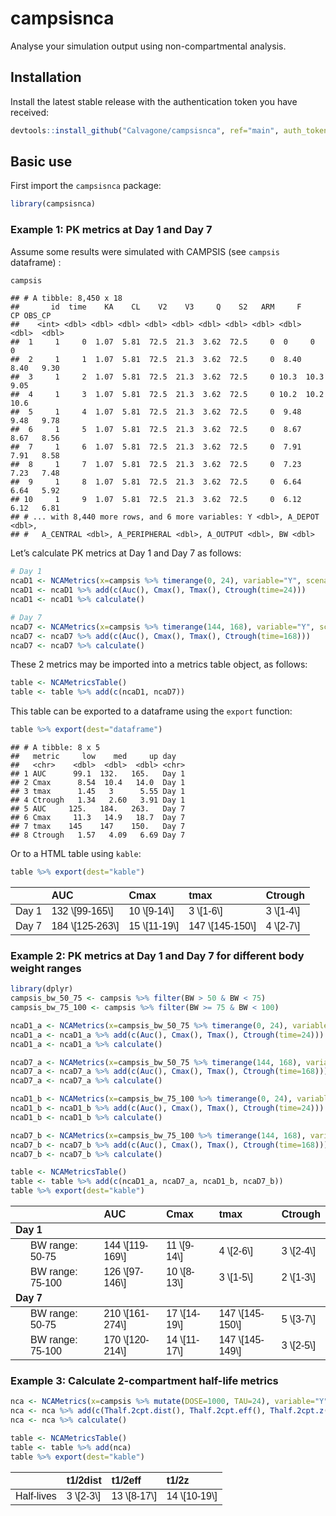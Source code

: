 
# campsisnca

Analyse your simulation output using non-compartmental analysis.

## Installation

Install the latest stable release with the authentication token you have
received:

``` r
devtools::install_github("Calvagone/campsisnca", ref="main", auth_token="AUTH_TOKEN", force=TRUE)
```

## Basic use

First import the `campsisnca` package:

``` r
library(campsisnca)
```

### Example 1: PK metrics at Day 1 and Day 7

Assume some results were simulated with CAMPSIS (see `campsis`
dataframe) :

``` r
campsis
```

    ## # A tibble: 8,450 x 18
    ##       id  time    KA    CL    V2    V3     Q    S2   ARM     F    CP OBS_CP
    ##    <int> <dbl> <dbl> <dbl> <dbl> <dbl> <dbl> <dbl> <dbl> <dbl> <dbl>  <dbl>
    ##  1     1     0  1.07  5.81  72.5  21.3  3.62  72.5     0  0     0      0   
    ##  2     1     1  1.07  5.81  72.5  21.3  3.62  72.5     0  8.40  8.40   9.30
    ##  3     1     2  1.07  5.81  72.5  21.3  3.62  72.5     0 10.3  10.3    9.05
    ##  4     1     3  1.07  5.81  72.5  21.3  3.62  72.5     0 10.2  10.2   10.6 
    ##  5     1     4  1.07  5.81  72.5  21.3  3.62  72.5     0  9.48  9.48   9.78
    ##  6     1     5  1.07  5.81  72.5  21.3  3.62  72.5     0  8.67  8.67   8.56
    ##  7     1     6  1.07  5.81  72.5  21.3  3.62  72.5     0  7.91  7.91   8.58
    ##  8     1     7  1.07  5.81  72.5  21.3  3.62  72.5     0  7.23  7.23   7.48
    ##  9     1     8  1.07  5.81  72.5  21.3  3.62  72.5     0  6.64  6.64   5.92
    ## 10     1     9  1.07  5.81  72.5  21.3  3.62  72.5     0  6.12  6.12   6.81
    ## # ... with 8,440 more rows, and 6 more variables: Y <dbl>, A_DEPOT <dbl>,
    ## #   A_CENTRAL <dbl>, A_PERIPHERAL <dbl>, A_OUTPUT <dbl>, BW <dbl>

Let’s calculate PK metrics at Day 1 and Day 7 as follows:

``` r
# Day 1
ncaD1 <- NCAMetrics(x=campsis %>% timerange(0, 24), variable="Y", scenario=c(day="Day 1"))
ncaD1 <- ncaD1 %>% add(c(Auc(), Cmax(), Tmax(), Ctrough(time=24)))
ncaD1 <- ncaD1 %>% calculate()

# Day 7 
ncaD7 <- NCAMetrics(x=campsis %>% timerange(144, 168), variable="Y", scenario=c(day="Day 7"))
ncaD7 <- ncaD7 %>% add(c(Auc(), Cmax(), Tmax(), Ctrough(time=168)))
ncaD7 <- ncaD7 %>% calculate()
```

These 2 metrics may be imported into a metrics table object, as follows:

``` r
table <- NCAMetricsTable()  
table <- table %>% add(c(ncaD1, ncaD7))
```

This table can be exported to a dataframe using the `export` function:

``` r
table %>% export(dest="dataframe")
```

    ## # A tibble: 8 x 5
    ##   metric     low    med     up day  
    ##   <chr>    <dbl>  <dbl>  <dbl> <chr>
    ## 1 AUC      99.1  132.   165.   Day 1
    ## 2 Cmax      8.54  10.4   14.0  Day 1
    ## 3 tmax      1.45   3      5.55 Day 1
    ## 4 Ctrough   1.34   2.60   3.91 Day 1
    ## 5 AUC     125.   184.   263.   Day 7
    ## 6 Cmax     11.3   14.9   18.7  Day 7
    ## 7 tmax    145    147    150.   Day 7
    ## 8 Ctrough   1.57   4.09   6.69 Day 7

Or to a HTML table using `kable`:

``` r
table %>% export(dest="kable")
```

<table class=" lightable-paper lightable-striped" style="font-family: &quot;Arial Narrow&quot;, arial, helvetica, sans-serif; width: auto !important; margin-left: auto; margin-right: auto;">
<thead>
<tr>
<th style="text-align:left;">
</th>
<th style="text-align:left;">
AUC
</th>
<th style="text-align:left;">
Cmax
</th>
<th style="text-align:left;">
tmax
</th>
<th style="text-align:left;">
Ctrough
</th>
</tr>
</thead>
<tbody>
<tr>
<td style="text-align:left;">
Day 1
</td>
<td style="text-align:left;">
132 \[99-165\]
</td>
<td style="text-align:left;">
10 \[9-14\]
</td>
<td style="text-align:left;">
3 \[1-6\]
</td>
<td style="text-align:left;">
3 \[1-4\]
</td>
</tr>
<tr>
<td style="text-align:left;">
Day 7
</td>
<td style="text-align:left;">
184 \[125-263\]
</td>
<td style="text-align:left;">
15 \[11-19\]
</td>
<td style="text-align:left;">
147 \[145-150\]
</td>
<td style="text-align:left;">
4 \[2-7\]
</td>
</tr>
</tbody>
</table>

### Example 2: PK metrics at Day 1 and Day 7 for different body weight ranges

``` r
library(dplyr)
campsis_bw_50_75 <- campsis %>% filter(BW > 50 & BW < 75)
campsis_bw_75_100 <- campsis %>% filter(BW >= 75 & BW < 100)

ncaD1_a <- NCAMetrics(x=campsis_bw_50_75 %>% timerange(0, 24), variable="Y", scenario=c(day="Day 1", bw_range="BW range: 50-75"))
ncaD1_a <- ncaD1_a %>% add(c(Auc(), Cmax(), Tmax(), Ctrough(time=24)))
ncaD1_a <- ncaD1_a %>% calculate()

ncaD7_a <- NCAMetrics(x=campsis_bw_50_75 %>% timerange(144, 168), variable="Y", scenario=c(day="Day 7", bw_range="BW range: 50-75"))
ncaD7_a <- ncaD7_a %>% add(c(Auc(), Cmax(), Tmax(), Ctrough(time=168)))
ncaD7_a <- ncaD7_a %>% calculate()

ncaD1_b <- NCAMetrics(x=campsis_bw_75_100 %>% timerange(0, 24), variable="Y", scenario=c(day="Day 1", bw_range="BW range: 75-100"))
ncaD1_b <- ncaD1_b %>% add(c(Auc(), Cmax(), Tmax(), Ctrough(time=24)))
ncaD1_b <- ncaD1_b %>% calculate()

ncaD7_b <- NCAMetrics(x=campsis_bw_75_100 %>% timerange(144, 168), variable="Y", scenario=c(day="Day 7", bw_range="BW range: 75-100"))
ncaD7_b <- ncaD7_b %>% add(c(Auc(), Cmax(), Tmax(), Ctrough(time=168)))
ncaD7_b <- ncaD7_b %>% calculate()

table <- NCAMetricsTable()  
table <- table %>% add(c(ncaD1_a, ncaD7_a, ncaD1_b, ncaD7_b))
table %>% export(dest="kable")
```

<table class=" lightable-paper lightable-striped" style="font-family: &quot;Arial Narrow&quot;, arial, helvetica, sans-serif; width: auto !important; margin-left: auto; margin-right: auto;">
<thead>
<tr>
<th style="text-align:left;">
</th>
<th style="text-align:left;">
AUC
</th>
<th style="text-align:left;">
Cmax
</th>
<th style="text-align:left;">
tmax
</th>
<th style="text-align:left;">
Ctrough
</th>
</tr>
</thead>
<tbody>
<tr grouplength="2">
<td colspan="5" style="border-bottom: 1px solid;">
<strong>Day 1</strong>
</td>
</tr>
<tr>
<td style="text-align:left;padding-left: 2em;" indentlevel="1">
BW range: 50-75
</td>
<td style="text-align:left;">
144 \[119-169\]
</td>
<td style="text-align:left;">
11 \[9-14\]
</td>
<td style="text-align:left;">
4 \[2-6\]
</td>
<td style="text-align:left;">
3 \[2-4\]
</td>
</tr>
<tr>
<td style="text-align:left;padding-left: 2em;" indentlevel="1">
BW range: 75-100
</td>
<td style="text-align:left;">
126 \[97-146\]
</td>
<td style="text-align:left;">
10 \[8-13\]
</td>
<td style="text-align:left;">
3 \[1-5\]
</td>
<td style="text-align:left;">
2 \[1-3\]
</td>
</tr>
<tr grouplength="2">
<td colspan="5" style="border-bottom: 1px solid;">
<strong>Day 7</strong>
</td>
</tr>
<tr>
<td style="text-align:left;padding-left: 2em;" indentlevel="1">
BW range: 50-75
</td>
<td style="text-align:left;">
210 \[161-274\]
</td>
<td style="text-align:left;">
17 \[14-19\]
</td>
<td style="text-align:left;">
147 \[145-150\]
</td>
<td style="text-align:left;">
5 \[3-7\]
</td>
</tr>
<tr>
<td style="text-align:left;padding-left: 2em;" indentlevel="1">
BW range: 75-100
</td>
<td style="text-align:left;">
170 \[120-214\]
</td>
<td style="text-align:left;">
14 \[11-17\]
</td>
<td style="text-align:left;">
147 \[145-149\]
</td>
<td style="text-align:left;">
3 \[2-5\]
</td>
</tr>
</tbody>
</table>

### Example 3: Calculate 2-compartment half-life metrics

``` r
nca <- NCAMetrics(x=campsis %>% mutate(DOSE=1000, TAU=24), variable="Y", scenario=c(xx="Half-lives"))
nca <- nca %>% add(c(Thalf.2cpt.dist(), Thalf.2cpt.eff(), Thalf.2cpt.z()))
nca <- nca %>% calculate()

table <- NCAMetricsTable()  
table <- table %>% add(nca)
table %>% export(dest="kable")
```

<table class=" lightable-paper lightable-striped" style="font-family: &quot;Arial Narrow&quot;, arial, helvetica, sans-serif; width: auto !important; margin-left: auto; margin-right: auto;">
<thead>
<tr>
<th style="text-align:left;">
</th>
<th style="text-align:left;">
t1/2dist
</th>
<th style="text-align:left;">
t1/2eff
</th>
<th style="text-align:left;">
t1/2z
</th>
</tr>
</thead>
<tbody>
<tr>
<td style="text-align:left;">
Half-lives
</td>
<td style="text-align:left;">
3 \[2-3\]
</td>
<td style="text-align:left;">
13 \[8-17\]
</td>
<td style="text-align:left;">
14 \[10-19\]
</td>
</tr>
</tbody>
</table>
